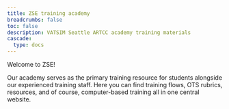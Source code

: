 ```yaml
---
title: ZSE training academy
breadcrumbs: false
toc: false
description: VATSIM Seattle ARTCC academy training materials
cascade:
  type: docs
---
```


Welcome to ZSE!

Our academy serves as the primary training resource for students alongside our experienced training staff. Here you can find training flows, OTS rubrics, resources, and of course, computer-based training all in one central website.
